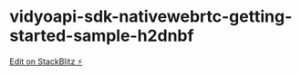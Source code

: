 # vidyoapi-sdk-nativewebrtc-getting-started-sample-h2dnbf

[Edit on StackBlitz ⚡️](https://stackblitz.com/edit/vidyoapi-sdk-nativewebrtc-getting-started-sample-h2dnbf)